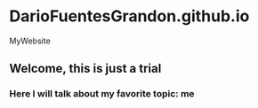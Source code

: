 # DarioFuentesGrandon.github.io
MyWebsite
## Welcome, this is just a trial
### Here I will talk about my favorite topic: **me**
